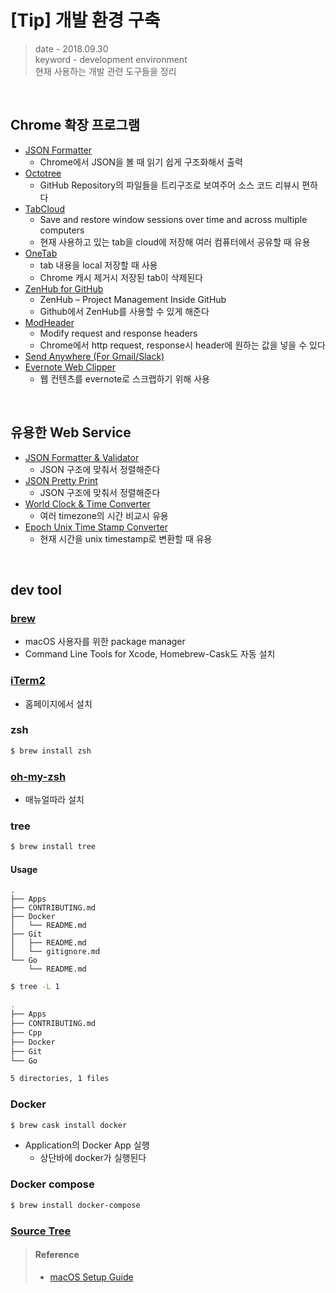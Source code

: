 # [Tip] 개발 환경 구축
> date - 2018.09.30  
> keyword - development environment  
> 현재 사용하는 개발 관련 도구들을 정리  

<br>

## Chrome 확장 프로그램
* [JSON Formatter](https://chrome.google.com/webstore/detail/json-formatter/bcjindcccaagfpapjjmafapmmgkkhgoa)
  * Chrome에서 JSON을 볼 때 읽기 쉽게 구조화해서 출력
* [Octotree](https://chrome.google.com/webstore/detail/octotree/bkhaagjahfmjljalopjnoealnfndnagc)
  * GitHub Repository의 파일들을 트리구조로 보여주어 소스 코드 리뷰시 편하다
* [TabCloud](https://chrome.google.com/webstore/detail/tabcloud/npecfdijgoblfcgagoijgmgejmcpnhof)
  * Save and restore window sessions over time and across multiple computers
  * 현재 사용하고 있는 tab을 cloud에 저장해 여러 컴퓨터에서 공유할 때 유용
* [OneTab](https://chrome.google.com/webstore/detail/onetab/chphlpgkkbolifaimnlloiipkdnihall)
  * tab 내용을 local 저장할 때 사용
  * Chrome 캐시 제거시 저장된 tab이 삭제된다
* [ZenHub for GitHub](https://chrome.google.com/webstore/detail/zenhub-for-github/ogcgkffhplmphkaahpmffcafajaocjbd)
  * ZenHub – Project Management Inside GitHub
  * Github에서 ZenHub를 사용할 수 있게 해준다
* [ModHeader](https://chrome.google.com/webstore/detail/modheader/idgpnmonknjnojddfkpgkljpfnnfcklj)
  * Modify request and response headers
  * Chrome에서 http request, response시 header에 원하는 값을 넣을 수 있다
* [Send Anywhere (For Gmail/Slack)](https://chrome.google.com/webstore/detail/send-anywhere-for-gmailsl/amjmjholfoknokffkiolahocokcaecnc)
* [Evernote Web Clipper](https://chrome.google.com/webstore/detail/evernote-web-clipper/pioclpoplcdbaefihamjohnefbikjilc)
  * 웹 컨텐츠를 evernote로 스크랩하기 위해 사용

<br>

## 유용한 Web Service
* [JSON Formatter & Validator](https://jsonformatter.curiousconcept.com/)
  * JSON 구조에 맞춰서 정렬해준다
* [JSON Pretty Print](http://jsonprettyprint.com/)
  * JSON 구조에 맞춰서 정렬해준다
* [World Clock & Time Converter](https://www.worldtimebuddy.com/)
  * 여러 timezone의 시간 비교시 유용
* [Epoch Unix Time Stamp Converter](https://www.unixtimestamp.com/)
  * 현재 시간을 unix timestamp로 변환할 때 유용

<br>

## dev tool

### [brew](https://brew.sh/)
* macOS 사용자를 위한 package manager
* Command Line Tools for Xcode, Homebrew-Cask도 자동 설치

### [iTerm2](https://www.iterm2.com/downloads.html)
* 홈페이지에서 설치

### zsh
```sh
$ brew install zsh
```

### [oh-my-zsh](https://github.com/robbyrussell/oh-my-zsh)
* 매뉴얼따라 설치

### tree
```sh
$ brew install tree
```

#### Usage
```
.
├── Apps
├── CONTRIBUTING.md
├── Docker
│   └── README.md
├── Git
│   ├── README.md
│   └── gitignore.md
└── Go
    └── README.md
```

```sh
$ tree -L 1

.
├── Apps
├── CONTRIBUTING.md
├── Cpp
├── Docker
├── Git
└── Go

5 directories, 1 files
```


### Docker
```sh
$ brew cask install docker
```
* Application의 Docker App 실행
  * 상단바에 docker가 실행된다

### Docker compose
```sh
$ brew install docker-compose
```

### [Source Tree](https://www.sourcetreeapp.com/)



> #### Reference
> * [macOS Setup Guide](https://sourabhbajaj.com/mac-setup/)
